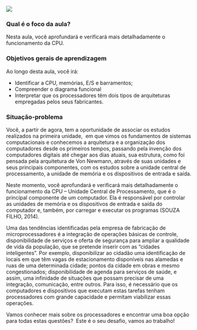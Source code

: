 [![](https://ampli-images.s3.amazonaws.com/production/2025ea55-bea3-49af-b97a-e5e5be2faf06/original)](https://ampli-images.s3.amazonaws.com/production/2025ea55-bea3-49af-b97a-e5e5be2faf06/original)

### **Qual é o foco da aula?**

Nesta aula, você aprofundará e verificará mais detalhadamente o funcionamento da CPU.

### **Objetivos gerais de aprendizagem**

Ao longo desta aula, você irá:

- Identificar a CPU, memórias, E/S e barramentos;
- Compreender o diagrama funcional
- Interpretar que os processadores têm dois tipos de arquiteturas empregadas pelos seus fabricantes.

### Situação-problema

Você, a partir de agora, tem a oportunidade de associar os estudos realizados na primeira unidade,  em que vimos os fundamentos de sistemas computacionais e conhecemos a arquitetura e a organização dos computadores desde os primeiros tempos, passando pela invenção dos computadores digitais até chegar aos dias atuais, sua estrutura, como foi pensada pela arquitetura de Von Newmann, através de suas unidades e seus principais componentes, com os estudos sobre a unidade central de processamento, a unidade de memória e os dispositivos de entrada e saída.

Neste momento, você aprofundará e verificará mais detalhadamente o funcionamento da CPU – Unidade Central de Processamento, que é o principal componente de um computador. Ela é responsável por controlar as unidades de memória e os dispositivos de entrada e saída do computador e, também, por carregar e executar os programas (SOUZA FILHO, 2014).

Uma das tendências identificadas pela empresa de fabricação de microprocessadores é a integração de operações básicas de controle, disponibilidade de serviços e oferta de segurança para ampliar a qualidade de vida da população, que se pretende inserir com as “cidades inteligentes”. Por exemplo, disponibilizar ao cidadão uma identificação de locais em que têm vagas de estacionamento disponíveis nas alamedas e ruas de uma determinada cidade; pontos da cidade em obras e mesmo congestionados; disponibilidade de agenda para serviços de saúde, e assim, uma infinidade de situações que possam precisar de uma integração, comunicação, entre outros. Para isso, é necessário que os computadores e dispositivos que executam estas tarefas tenham processadores com grande capacidade e permitam viabilizar essas operações.

Vamos conhecer mais sobre os processadores e encontrar uma boa opção para todas estas questões?  Este é o seu desafio, vamos ao trabalho!